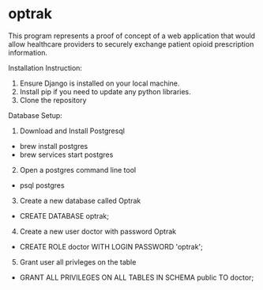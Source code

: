 # optrak

This program represents a proof of concept of a web application that would allow
healthcare providers to securely exchange patient opioid prescription information.


Installation Instruction:

1. Ensure Django is installed on your local machine.
2. Install pip if you need to update any python libraries.
3. Clone the repository


Database Setup:

1. Download and Install Postgresql
  - brew install postgres
  - brew services start postgres
2. Open a postgres command line tool
  - psql postgres
3. Create a new database called Optrak
  - CREATE DATABASE optrak;
4. Create a new user doctor with password Optrak
  - CREATE ROLE doctor WITH LOGIN PASSWORD 'optrak';
5. Grant user all privleges on the table
  - GRANT ALL PRIVILEGES ON ALL TABLES IN SCHEMA public TO doctor;
